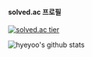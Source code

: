 #### solved.ac 프로필
[![solved.ac tier](http://mazassumnida.wtf/api/generate_badge?boj=hygoni)](https://solved.ac/hygoni)

![hyeyoo's github stats](https://github-readme-stats.vercel.app/api?username=hygoni&bg_color=7f7fd5,86a8e7,91eac9&title_color=fff&text_color=fff)
